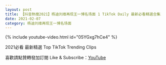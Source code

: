 ```yaml
---
layout: post
title: 【抖音熱搜2021】杨迪刘维再现王一博名场面 1 TikTok Daily 最新必看精選合集2021 02 07
date: 2021-02-07
category: 杨迪刘维再现王一博名场面
---
```


{% include youtube-video.html id="05YGxg7hCe4" %}

2021必看 最新精選 Top TikTok Trending Clips

喜歡請點贊轉發加訂閱 Like & Subscribe：[YouTube](https://www.youtube.com/channel/UCAoR7VcanIPd04uEq_GIylA/videos)

